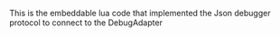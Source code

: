 This is the embeddable lua code that implemented the Json debugger protocol to connect to the DebugAdapter